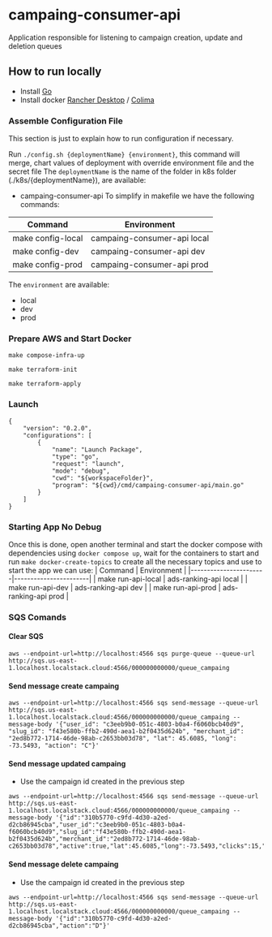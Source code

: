 # campaing-consumer-api
Application responsible for listening to campaign creation, update and deletion queues

## How to run locally
- Install [Go](https://go.dev/)
- Install docker [Rancher Desktop](https://ifood.atlassian.net/wiki/spaces/IL/pages/3049586786/Migrando+do+Docker+Desktop+para+o+Rancher+Desktop+no+Mac) / [Colima](https://ifood.atlassian.net/wiki/spaces/EN/pages/2971992107/Instala+o+do+Docker+no+MacBook+M1+e+Intel)

### Assemble Configuration File
This section is just to explain how to run configuration if necessary.

Run `./config.sh {deploymentName} {environment}`, this command will merge, chart values of deployment with override environment file and the secret file
The `deploymentName` is the name of the folder in k8s folder (./k8s/{deploymentName}), are available:
- campaing-consumer-api
To simplify in makefile we have the following commands:

| Command             | Environment                 |
|---------------------|-----------------------------|
| make config-local   | campaing-consumer-api local |
| make config-dev     | campaing-consumer-api dev   |
| make config-prod    | campaing-consumer-api prod  |

The `environment` are available:
- local
- dev
- prod

### Prepare AWS and Start Docker
```
make compose-infra-up
```
```
make terraform-init
```
```
make terraform-apply
```

### Launch
```shell
{
    "version": "0.2.0",
    "configurations": [
        {
            "name": "Launch Package",
            "type": "go",
            "request": "launch",
            "mode": "debug",
            "cwd": "${workspaceFolder}",
            "program": "${cwd}/cmd/campaing-consumer-api/main.go"
        }
    ]
}
```

### Starting App No Debug
Once this is done, open another terminal and start the docker compose with dependencies using `docker compose up`, wait for the containers to start and run `make docker-create-topics` to create all the necessary topics
and use to start the app we can use:
| Command               | Environment           |
|-----------------------|-----------------------|
| make run-api-local    | ads-ranking-api local |
| make run-api-dev      | ads-ranking-api dev   |
| make run-api-prod     | ads-ranking-api prod  |

### SQS Comands
#### Clear SQS
```
aws --endpoint-url=http://localhost:4566 sqs purge-queue --queue-url http://sqs.us-east-1.localhost.localstack.cloud:4566/000000000000/queue_campaing
```
#### Send message create campaing
```
aws --endpoint-url=http://localhost:4566 sqs send-message --queue-url http://sqs.us-east-1.localhost.localstack.cloud:4566/000000000000/queue_campaing --message-body '{"user_id": "c3eeb9b0-051c-4803-b0a4-f6060bcb40d9", "slug_id": "f43e580b-ffb2-490d-aea1-b2f0435d624b", "merchant_id": "2ed8b772-1714-46de-98ab-c2653bb03d78", "lat": 45.6085, "long": -73.5493, "action": "C"}'
```
#### Send message updated campaing
- Use the campaign id created in the previous step
```
aws --endpoint-url=http://localhost:4566 sqs send-message --queue-url http://sqs.us-east-1.localhost.localstack.cloud:4566/000000000000/queue_campaing --message-body '{"id":"310b5770-c9fd-4d30-a2ed-d2cb86945cba","user_id":"c3eeb9b0-051c-4803-b0a4-f6060bcb40d9","slug_id":"f43e580b-ffb2-490d-aea1-b2f0435d624b","merchant_id":"2ed8b772-1714-46de-98ab-c2653bb03d78","active":true,"lat":45.6085,"long":-73.5493,"clicks":15,"impressions":50,"action":"U"}'
```
#### Send message delete campaing
- Use the campaign id created in the previous step
```
aws --endpoint-url=http://localhost:4566 sqs send-message --queue-url http://sqs.us-east-1.localhost.localstack.cloud:4566/000000000000/queue_campaing --message-body '{"id":"310b5770-c9fd-4d30-a2ed-d2cb86945cba","action":"D"}'
```